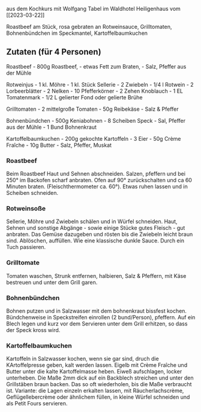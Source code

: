 aus dem Kochkurs mit Wolfgang Tabel im Waldhotel Heiligenhaus vom [[2023-03-22]]

Roastbeef am Stück, rosa gebraten
an Rotweinsauce,
Grilltomaten,
Bohnenbündchen im Speckmantel,
Kartoffelbaumkuchen

## Zutaten (für 4 Personen)
Roastbeef
	- 800g Roastbeef,
	- etwas Fett zum Braten,
	- Salz, Pfeffer aus der Mühle

Rotweinjus
	- 1 kl. Möhre
	- 1 kl. Stück Sellerie
	- 2 Zwiebeln
	- 1/4 l Rotwein
	- 2 Lorbeerblätter
	- 2 Nelken
	- 10 Pfefferkörner
	- 2 Zehen Knoblauch
	- 1 EL Tomatenmark
	- 1/2 L gelierter Fond oder gelierte Brühe

Grilltomaten
	- 2 mittelgroße Tomaten
	- 50g Reibekäse
	- Salz & Pfeffer

Bohnenbündchen
	- 500g Keniabohnen
	- 8 Scheiben Speck
	- Sal, Pfeffer aus der Mühle
	- 1 Bund Bohnenkraut

Kartoffelbaumkuchen
	- 200g gekochte Kartoffeln
	- 3 Eier
	- 50g Crème Fraîche
	- 10g Butter
	- Salz, Pfeffer, Muskat

### Roastbeef
Beim Roastbeef Haut und Sehnen abschneiden. Salzen, pfeffern und bei 250° im Backofen scharf anbraten. Ofen auf 90° zurückschalten und ca 60 Minuten braten. (Fleischthermometer ca. 60°). Etwas ruhen lassen und in Scheiben schneiden.

### Rotweinsoße
Sellerie, Möhre und Zwiebeln schälen und in Würfel schneiden. Haut, Sehnen und sonstige Abgänge - sowie einige Stücke gutes Fleisch - gut anbraten. Das Gemüse dazugeben und rösten bis die Zwiebeln leicht braun sind. Ablöschen, auffüllen. Wie eine klassische dunkle Sauce. Durch ein Tuch passieren.

### Grilltomate
Tomaten waschen, Strunk entfernen, halbieren, Salz & Pfeffern, mit Käse bestreuen und unter dem Grill garen.

### Bohnenbündchen
Bohnen putzen und in Salzwasser mit dem bohnenkraut bissfest kochen. Bündchenweise in Speckstreifen einrollen (2 bund/Person), pfeffern. Auf ein Blech legen und kurz vor dem Servieren unter dem Grill erhitzen, so dass der Speck kross wird.

### Kartoffelbaumkuchen
Kartoffeln in Salzwasser kochen, wenn sie gar sind, druch die KArtoffelpresse geben, kalt werden lassen. Eigelb mit Crème Fraîche und Butter unter die kalte Kartoffelmasse heben. Eiweß aufschlagen, locker unterheben. Die Maße 2mm dick auf ein Backblech streichen und unter den Grillstäben braun backen. Das so oft wiederholen, bis die Maße verbraucht ist. Variante: die Lagen einzeln erkalten lassen, mit Räucherlachscrème, Geflügellebercrème oder ähnlichem füllen, in kleine Würfel schneiden und als Petit Fours servieren.
